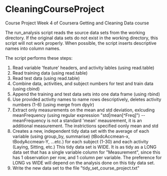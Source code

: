 # CleaningCourseProject
Course Project Week 4 of Coursera Getting and Cleaning Data course

The run_analysis script reads the source data sets from the working directory. If the original data sets do not exist in the working directory, this script will not work properly.
When possible, the script inserts descriptive names into column names.

The script performs these steps:
1) Read variable 'feature' headers, and activity lables (using read.table)
2) Read training data (using read.table)
3) Read test data (using read.table)
4) Combine data, activities, and subject numbers for test and train data (using cbind)
5) Append the training and test data sets into one data frame (using rbind)
6) Use provided activity names to name rows descriptively, deletes activity numbers (1-6) (using merge from dpylr)
7) Extract only measurements on the mean and std deviation, exlcuding meanFrequency (using regular expression "std|mean[^Freq]")
    --meanFrequency is not a standard 'mean' meausrement, it is an additional measurement. The instrictions specified oonly mean and std
8) Creates a new, independent tidy data set with the average of each variable (using group_by, summarise)
       (tBodcAccmean-x, tBodyAccmean-Y, ...etc.) for each subject (1-30) and each activity 
       (Laying, Sitting, etc.)
       This tidy data set is WIDE. It is as tidy as a LONG data set that has a single variable
       column for "Measurement", since this has 1 observation per row, and 1 column per variable.
       The preference for LONG vs WIDE will depend on the analysis done on this tidy data set.
9) Write the new data set to the file "tidy_set_course_project.txt"
